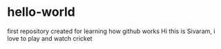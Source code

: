 # hello-world
first repository created for learning how github works
Hi this is Sivaram, i love to play and watch cricket
